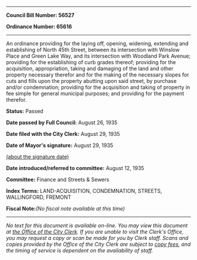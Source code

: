 

********

**Council Bill Number: 56527**
   
**Ordinance Number: 65616**
********

 An ordinance providing for the laying off, opening, widening, extending and establishing of North 45th Street, between its intersection with Winslow Place and Green Lake Way, and its intersection with Woodland Park Avenue; providing for the establishing of curb grades thereof; providing for the acquisition, appropriation, taking and damaging of the land and other property necessary therefor and for the making of the necessary slopes for cuts and fills upon the property abutting upon said street, by purchase and/or condemnation; providing for the acquisition and taking of property in fee simple for general municipal purposes; and providing for the payment therefor.

**Status:** Passed
   
**Date passed by Full Council:** August 26, 1935
   
**Date filed with the City Clerk:** August 29, 1935
   
**Date of Mayor's signature:** August 29, 1935
   
[(about the signature date)](/~public/approvaldate.htm)
   
   
   
**Date introduced/referred to committee:** August 12, 1935
   
**Committee:** Finance and Streets & Sewers
   
   
**Index Terms:** LAND-ACQUISITION, CONDEMNATION, STREETS, WALLINGFORD, FREMONT

**Fiscal Note:**_(No fiscal note available at this time)_
********

_No text for this document is available on-line. You may view this document at [the Office of the City Clerk](http://www.seattle.gov/leg/clerk/contactUs.htm). If you are unable to visit the Clerk's Office, you may request a copy or scan be made for you by Clerk staff. Scans and copies provided by the Office of the City Clerk are subject to [copy fees](http://clerk.seattle.gov/~public/clerkfees.htm), and the timing of service is dependent on the availability of staff._

